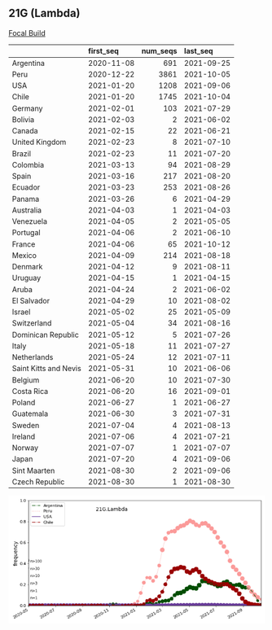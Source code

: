 

## 21G (Lambda)
[Focal Build](https://nextstrain.org/groups/neherlab/ncov/21G.Lambda)

|                       | first_seq   |   num_seqs | last_seq   |
|:----------------------|:------------|-----------:|:-----------|
| Argentina             | 2020-11-08  |        691 | 2021-09-25 |
| Peru                  | 2020-12-22  |       3861 | 2021-10-05 |
| USA                   | 2021-01-20  |       1208 | 2021-09-06 |
| Chile                 | 2021-01-20  |       1745 | 2021-10-04 |
| Germany               | 2021-02-01  |        103 | 2021-07-29 |
| Bolivia               | 2021-02-03  |          2 | 2021-06-02 |
| Canada                | 2021-02-15  |         22 | 2021-06-21 |
| United Kingdom        | 2021-02-23  |          8 | 2021-07-10 |
| Brazil                | 2021-02-23  |         11 | 2021-07-20 |
| Colombia              | 2021-03-13  |         94 | 2021-08-29 |
| Spain                 | 2021-03-16  |        217 | 2021-08-20 |
| Ecuador               | 2021-03-23  |        253 | 2021-08-26 |
| Panama                | 2021-03-26  |          6 | 2021-04-29 |
| Australia             | 2021-04-03  |          1 | 2021-04-03 |
| Venezuela             | 2021-04-05  |          2 | 2021-05-05 |
| Portugal              | 2021-04-06  |          2 | 2021-06-10 |
| France                | 2021-04-06  |         65 | 2021-10-12 |
| Mexico                | 2021-04-09  |        214 | 2021-08-18 |
| Denmark               | 2021-04-12  |          9 | 2021-08-11 |
| Uruguay               | 2021-04-15  |          1 | 2021-04-15 |
| Aruba                 | 2021-04-24  |          2 | 2021-06-02 |
| El Salvador           | 2021-04-29  |         10 | 2021-08-02 |
| Israel                | 2021-05-02  |         25 | 2021-05-09 |
| Switzerland           | 2021-05-04  |         34 | 2021-08-16 |
| Dominican Republic    | 2021-05-12  |          5 | 2021-07-26 |
| Italy                 | 2021-05-18  |         11 | 2021-07-27 |
| Netherlands           | 2021-05-24  |         12 | 2021-07-11 |
| Saint Kitts and Nevis | 2021-05-31  |         10 | 2021-06-06 |
| Belgium               | 2021-06-20  |         10 | 2021-07-30 |
| Costa Rica            | 2021-06-20  |         16 | 2021-09-01 |
| Poland                | 2021-06-27  |          1 | 2021-06-27 |
| Guatemala             | 2021-06-30  |          3 | 2021-07-31 |
| Sweden                | 2021-07-04  |          4 | 2021-08-13 |
| Ireland               | 2021-07-06  |          4 | 2021-07-21 |
| Norway                | 2021-07-07  |          1 | 2021-07-07 |
| Japan                 | 2021-07-20  |          4 | 2021-09-06 |
| Sint Maarten          | 2021-08-30  |          2 | 2021-09-06 |
| Czech Republic        | 2021-08-30  |          1 | 2021-08-30 |

![Overall trends 21G.Lambda](/overall_trends_figures/overall_trends_21G.Lambda.png)